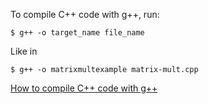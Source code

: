 To compile C++ code with g++, run:
```shell
$ g++ -o target_name file_name
```

Like in 

```shell
$ g++ -o matrixmultexample matrix-mult.cpp
```
[How to compile C++ code with g++](https://www.geeksforgeeks.org/compiling-with-g-plus-plus/)